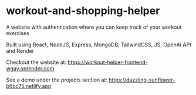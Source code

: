 # workout-and-shopping-helper
A website with authentication where you can keep track of your workout exercises

Built using React, NodeJS, Express, MongoDB, TailwindCSS, JS, OpenAI API and Render

Checkout the website at:
https://workout-helper-frontend-wgay.onrender.com

See a demo under the projects section at:
https://dazzling-sunflower-b6bc75.netlify.app

